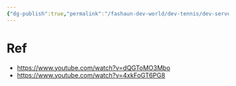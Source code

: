 ```yaml
---
{"dg-publish":true,"permalink":"/fashaun-dev-world/dev-tennis/dev-serve/serve/","noteIcon":""}
---
```




# Ref
- https://www.youtube.com/watch?v=dQGToMO3Mbo
- https://www.youtube.com/watch?v=4xkFoGT6PG8